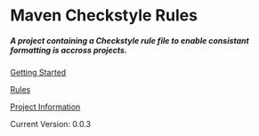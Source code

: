 <div id="intro" class="my-3 text-center container">
  <div class="my-2 row">
    <h1>Maven Checkstyle Rules</h1>
  </div>
  <div class="my-2 row">
    <h5> 
      A project containing a Checkstyle rule file to enable consistant formatting is accross projects.
    </h5>
  </div>
  <div class="row">
    <div class="col">
      <div class="d-grid gap-2 my-2">
        <a role="button" tabindex="0" href="./gettingStarted/index.html" style="min-height: 4em;" class="btn btn-dark">
          <p class="home_muti_line_btn">Getting Started</p>
        </a>
      </div>
    </div>
    <div class="col">
      <div class="d-grid gap-2 my-2">
        <a role="button" tabindex="1" href="./rules/index.html" style="min-height: 4em;" class="btn btn-dark">
          <p class="home_btn">Rules</p>
        </a>
      </div>
    </div>
    <div class="col">
      <div class="d-grid gap-2 my-2">
        <a role="button" tabindex="2" href="./project-info" style="min-height: 4em;" class="btn btn-dark">
          <p class="home_muti_line_btn">Project Information</p>
        </a>
      </div>
    </div>
  </div>
  <div class="my-2 row">
    <p>Current Version: 0.0.3</p>
  </div>
</div>
